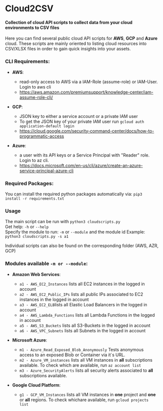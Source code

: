 # Cloud2CSV
#### Collection of cloud API scripts to collect data from your cloud environments to CSV files

Here you can find several public cloud API scripts for **AWS**, **GCP** and **Azure** cloud. These scripts are mainly oriented to listing cloud resources into CSV/XLSX files in order to gain quick insights into your assets.

### CLI Requirements:

  - **AWS**: 
      - read-only access to AWS via a IAM-Role (assume-role) or IAM-User. Login to aws cli
      - https://aws.amazon.com/premiumsupport/knowledge-center/iam-assume-role-cli/
  
  - **GCP**: 
      - JSON key to either a service account or a private IAM user
      - To get the JSON key of your private IAM user run ``gcloud auth application-default login``
      - https://cloud.google.com/security-command-center/docs/how-to-programmatic-access
  
  - **Azure**: 
      - a user with its API keys or a Service Principal with "Reader" role. Login to az cli.
      - https://docs.microsoft.com/en-us/cli/azure/create-an-azure-service-principal-azure-cli

### Required Packages:
You can install the required python packages automatically via:
```pip3 install -r requirements.txt```

### Usage
The main script can be run with ```python3 cloudscripts.py```  
Get help: ```-h``` or ```--help```  
Specify the module to run: ```-m``` or ``--module`` and the module id 
Example: ```python3 cloudscripts.py -s a1```

Individual scripts can also be found on the corresponding folder (AWS, AZR, GCP)

### Modules available ``-m or --module``:

  - **Amazon Web Services**:  
    - ``a1 - AWS_EC2_Instances`` lists all EC2 instances in the logged in account  
    - ``a2 - AWS_EC2_Public_IPs`` lists all public IPs associated to EC2 instances in the logged in account  
    - ``a3 - AWS_EC2_ELB``lists all Elastic Load Balancers in the logged in account   
    - ``a4 - AWS_Lambda_Functions`` lists all Lambda Functions in the logged in account  
    - ``a5 - AWS_S3_Buckets`` lists all S3-Buckets in the logged in account  
    - ``a6 - AWS_VPC_Subnets`` lists all Subnets in the logged in account  

  - **Microsoft Azure**: 
    - ``m1 - Azure_Read_Exposed_Blob_Anonymously`` Tests anonymous access to an exposed Blob or Container via it´s URL.
    - ``m2 - Azure_VM_instances`` lists all VM instances in **all**  subscriptions available. To check which are available, run ``az account list``
    - ``m3 - Azure_SecurityAlerts`` lists all security alerts associated to **all** subscriptions available.
  - **Google Cloud Platform**: 
    - ``g1 - GCP_VM_Instances`` lists all VM instances in **one** project and **one** or **all** regions. To check whichare available, run ``gcloud projects list``


